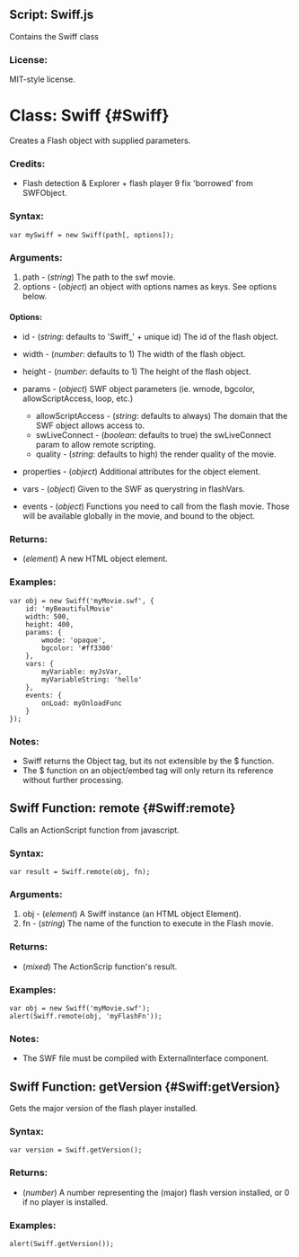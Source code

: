 Script: Swiff.js
----------------

Contains the Swiff class

### License:

MIT-style license.



Class: Swiff {#Swiff}
=====================

Creates a Flash object with supplied parameters.

### Credits:

- Flash detection & Explorer + flash player 9 fix 'borrowed' from SWFObject.

### Syntax:

	var mySwiff = new Swiff(path[, options]);

### Arguments:

1. path    - (*string*) The path to the swf movie.
2. options - (*object*) an object with options names as keys. See options below.

#### Options:

* id     - (*string*: defaults to 'Swiff_' + unique id) The id of the flash object.
* width  - (*number*: defaults to 1) The width of the flash object.
* height - (*number*: defaults to 1) The height of the flash object.
* params - (*object*) SWF object parameters (ie. wmode, bgcolor, allowScriptAccess, loop, etc.)
  * allowScriptAccess - (*string*: defaults to always) The domain that the SWF object allows access to.
  * swLiveConnect     - (*boolean*: defaults to true) the swLiveConnect param to allow remote scripting.
  * quality           - (*string*: defaults to high) the render quality of the movie.
  
* properties - (*object*) Additional attributes for the object element.
* vars       - (*object*) Given to the SWF as querystring in flashVars.
* events     - (*object*) Functions you need to call from the flash movie. Those will be available globally in the movie, and bound to the object.

### Returns:

* (*element*) A new HTML object element.

### Examples:

	var obj = new Swiff('myMovie.swf', {
		id: 'myBeautifulMovie'
		width: 500,
		height: 400,
		params: {
			wmode: 'opaque',
			bgcolor: '#ff3300'
		},
		vars: {
			myVariable: myJsVar,
			myVariableString: 'hello'
		},
		events: {
			onLoad: myOnloadFunc
		}
	});

### Notes:

- Swiff returns the Object tag, but its not extensible by the $ function.
- The $ function on an object/embed tag will only return its reference without further processing.



Swiff Function: remote {#Swiff:remote}
--------------------------------------

Calls an ActionScript function from javascript.

###	Syntax:

	var result = Swiff.remote(obj, fn);

###	Arguments:

1. obj - (*element*) A Swiff instance (an HTML object Element).
2. fn  - (*string*) The name of the function to execute in the Flash movie.

###	Returns:

* (*mixed*) The ActionScrip function's result.

###	Examples:

	var obj = new Swiff('myMovie.swf');
	alert(Swiff.remote(obj, 'myFlashFn'));

###	Notes:

- The SWF file must be compiled with ExternalInterface component.



Swiff Function: getVersion {#Swiff:getVersion}
----------------------------------------------

Gets the major version of the flash player installed.

###	Syntax:

	var version = Swiff.getVersion();

###	Returns:

* (*number*) A number representing the (major) flash version installed, or 0 if no player is installed.

###	Examples:

	alert(Swiff.getVersion());